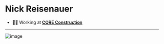 # Nick Reisenauer

- 👷‍♂️ Working at [**CORE Construction**](https://github.com/CCG-Dev)

---

![image]({https://img.shields.io/badge/HTML5-E34F26?style=for-the-badge&logo=html5&logoColor=white})

